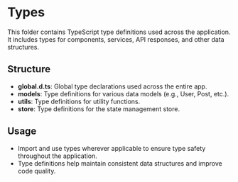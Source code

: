 # Types

This folder contains TypeScript type definitions used across the application. It includes types for components, services, API responses, and other data structures.

## Structure

- **global.d.ts**: Global type declarations used across the entire app.
- **models**: Type definitions for various data models (e.g., User, Post, etc.).
- **utils**: Type definitions for utility functions.
- **store**: Type definitions for the state management store.

## Usage

- Import and use types wherever applicable to ensure type safety throughout the application.
- Type definitions help maintain consistent data structures and improve code quality.
